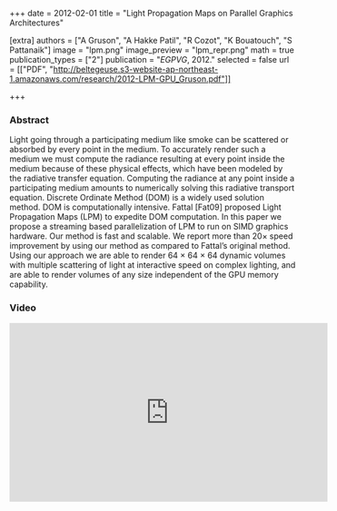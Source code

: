 +++
date = 2012-02-01
title = "Light Propagation Maps on Parallel Graphics Architectures"

[extra]
authors = ["A Gruson", "A Hakke Patil", "R Cozot", "K Bouatouch", "S Pattanaik"]
image = "lpm.png"
image_preview = "lpm_repr.png"
math = true
publication_types = ["2"]
publication = "*EGPVG*, 2012."
selected = false
url = [["PDF", "http://beltegeuse.s3-website-ap-northeast-1.amazonaws.com/research/2012-LPM-GPU_Gruson.pdf"]]

+++

### Abstract

Light going through a participating medium like smoke can be scattered or absorbed by every point in the medium. To accurately render such a medium we must compute the radiance resulting at every point inside the medium because of these physical effects, which have been modeled by the radiative transfer equation. Computing the radiance at any point inside a participating medium amounts to numerically solving this radiative transport equation. Discrete Ordinate Method (DOM) is a widely used solution method. DOM is computationally intensive. Fattal [Fat09] proposed Light Propagation Maps (LPM) to expedite DOM computation. In this paper we propose a streaming based parallelization of LPM to run on SIMD graphics hardware. Our method is fast and scalable. We report more than 20× speed improvement by using our method as compared to Fattal’s original method. Using our approach we are able to render 64 × 64 × 64 dynamic volumes with multiple scattering of light at interactive speed on complex lighting, and are able to render volumes of any size independent of the GPU memory capability.

### Video
<center>
<iframe width="560" height="315" src="https://www.youtube.com/embed/ZuEvoZXgOik" frameborder="0" allow="accelerometer; autoplay; encrypted-media; gyroscope; picture-in-picture" allowfullscreen></iframe>
</center>